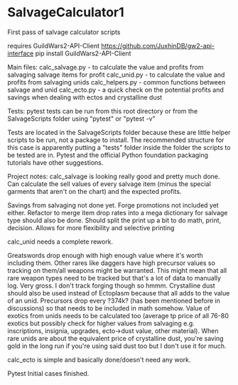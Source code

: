# SalvageCalculator1
First pass of salvage calculator scripts

requires GuildWars2-API-Client
https://github.com/JuxhinDB/gw2-api-interface
pip install GuildWars2-API-Client

Main files:
calc_salvage.py - to calculate the value and profits from salvaging salvage items for profit
calc_unid.py - to calculate the value and profits from salvaging unids
calc_helpers.py - common functions between salvage and unid
calc_ecto.py - a quick check on the potential profits and savings when dealing with ectos and crystalline dust

Tests:
pytest tests can be run from this root directory or from the SalvageScripts folder using "pytest" or "pytest -v"

Tests are located in the SalvageScripts folder because these are little helper scripts to be run, not a package to install. The recommended structure for this case is apparently putting a "tests" folder inside the folder the scripts to be tested are in. Pytest and the official Python foundation packaging tutorials have other suggestions.

Project notes:
calc_salvage is looking really good and pretty much done. Can calculate the sell values of every salvage item (minus the special garments that aren't on the chart) and the expected profits.

Savings from salvaging not done yet.
Forge promotions not included yet either.
Refactor to merge item drop rates into a mega dictionary for salvage type should also be done.
Should split the print up a bit to do math, print, decision. Allows for more flexibility and selective printing

calc_unid needs a complete rework.

Greatswords drop enough with high enough value where it's worth including them. Other rares like daggers have high precursor values so tracking on them/all weapons might be warranted. This might mean that all rare weapon types need to be tracked but that's a lot of data to manually log. Very gross. I don't track forging though so hmmm.
Crystalline dust should also be used instead of Ectoplasm because that all adds to the value of an unid.
Precursors drop every ?374k? (has been mentioned before in discussions) so that needs to be included in math somehow.
Value of exotics from unids needs to be calculated too (average tp price of all 76-80 exotics but possibly check for higher values from salvaging e.g. inscriptions, insignia, upgrades, ecto->dust value, other material).
When rare unids are about the equivalent price of crystalline dust, you're saving gold in the long run if you're using said dust too but I don't use it for much.

calc_ecto is simple and basically done/doesn't need any work.

Pytest Initial cases finished.
